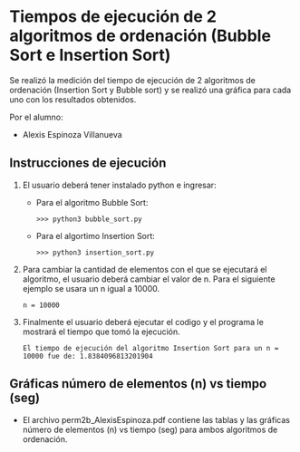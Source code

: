 # Tiempos de ejecución de 2 algoritmos de ordenación (Bubble Sort e Insertion Sort) 

Se realizó la medición del tiempo de ejecución de 2 algoritmos de ordenación (Insertion Sort y Bubble sort) y se realizó una gráfica para cada uno con los resultados obtenidos.

Por el alumno:
- Alexis Espinoza Villanueva

## Instrucciones de ejecución
1. El usuario deberá tener instalado python e ingresar:
    - Para el algoritmo Bubble Sort:

        ```
        >>> python3 bubble_sort.py
        ```
    - Para el algortimo Insertion Sort:

        ```
        >>> python3 insertion_sort.py
        ```
2. Para cambiar la cantidad de elementos con el que se ejecutará el algoritmo, el usuario deberá cambiar el valor de n. Para el siguiente ejemplo se usara un n igual a 10000.

    ```
    n = 10000
    ```

3. Finalmente el usuario deberá ejecutar el codigo y el programa le mostrará el tiempo que tomó la ejecución.

    ```
    El tiempo de ejecución del algoritmo Insertion Sort para un n = 10000 fue de: 1.8384096813201904 
    ```

## Gráficas número de elementos (n) vs tiempo (seg)

- El archivo perm2b_AlexisEspinoza.pdf contiene las tablas y las gráficas número de elementos (n) vs tiempo (seg) para ambos algoritmos de ordenación.

